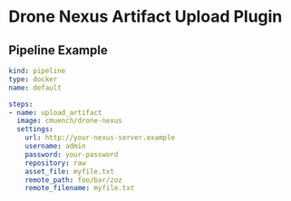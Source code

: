 # Drone Nexus Artifact Upload Plugin

## Pipeline Example

```yaml
kind: pipeline
type: docker
name: default

steps:
- name: upload_artifact
  image: cmuench/drone-nexus
  settings:
    url: http://your-nexus-server.example
    username: admin
    password: your-password
    repository: raw
    asset_file: myfile.txt
    remote_path: foo/bar/zoz
    remote_filename: myfile.txt
```
